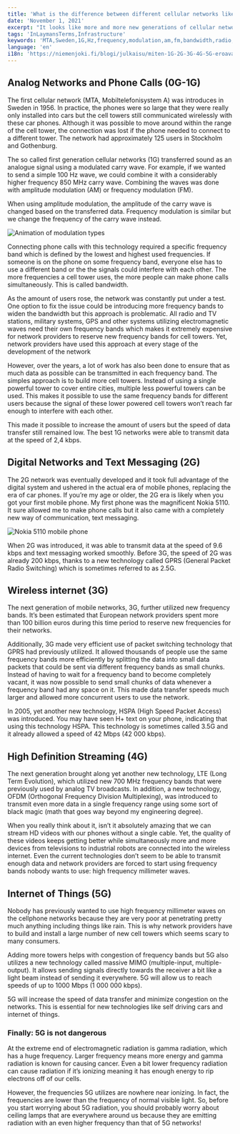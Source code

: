 ```yaml
---
title: 'What is the difference between different cellular networks like 4G and 5G?'
date: 'November 1, 2021'
excerpt: "It looks like more and more new generations of cellular networks are being created and deployed. What's the difference between them? Do we really need the new technologies?"
tags: 'InLaymansTerms,Infrastructure'
keywords: 'MTA,Sweden,1G,Hz,frequency,modulation,am,fm,bandwidth,radio,communication,text,message,internet,things,data,wireless,4G,5G'
language: 'en'
i18n: 'https://niemenjoki.fi/blogi/julkaisu/miten-1G-2G-3G-4G-5G-eroavat'
---
```


## Analog Networks and Phone Calls (0G-1G)

The first cellular network (MTA, Mobiltelefonisystem A) was introduces in Sweden in 1956. In practice, the phones were so large that they were really only installed into cars but the cell towers still communicated wirelessly with these car phones. Although it was possible to move around within the range of the cell tower, the connection was lost if the phone needed to connect to a different tower. The network had approximately 125 users in Stockholm and Gothenburg.

The so called first generation cellular networks (1G) transferred sound as an analogue signal using a modulated carry wave. For example, if we wanted to send a simple 100 Hz wave, we could combine it with a considerably higher frequency 850 MHz carry wave. Combining the waves was done with amplitude modulation (AM) or frequency modulation (FM).

When using amplitude modulation, the amplitude of the carry wave is changed based on the transferred data. Frequency modulation is similar but we change the frequency of the carry wave instead.

<img src="/images/posts/how-cellular-networks-like-5g-4g-are-different/AM_FM.gif" alt="Animation of modulation types" />

Connecting phone calls with this technology required a specific frequency band which is defined by the lowest and highest used frequencies. If someone is on the phone on some frequency band, everyone else has to use a different band or the the signals could interfere with each other. The more frequencies a cell tower uses, the more people can make phone calls simultaneously. This is called bandwidth.

As the amount of users rose, the network was constantly put under a test. One option to fix the issue could be introducing more frequency bands to widen the bandwidth but this approach is problematic. All radio and TV stations, military systems, GPS and other systems utilizing electromagnetic waves need their own frequency bands which makes it extremely expensive for network providers to reserve new frequency bands for cell towers. Yet, network providers have used this approach at every stage of the development of the network

However, over the years, a lot of work has also been done to ensure that as much data as possible can be transmitted in each frequency band. The simples approach is to build more cell towers. Instead of using a single powerful tower to cover entire cities, multiple less powerful towers can be used. This makes it possible to use the same frequency bands for different users because the signal of these lower powered cell towers won’t reach far enough to interfere with each other.

This made it possible to increase the amount of users but the speed of data transfer still remained low. The best 1G networks were able to transmit data at the speed of 2,4 kbps.

## Digital Networks and Text Messaging (2G)

The 2G network was eventually developed and it took full advantage of the digital system and ushered in the actual era of mobile phones, replacing the era of car phones. If you’re my age or older, the 2G era is likely when you got your first mobile phone. My first phone was the magnificent Nokia 5110. It sure allowed me to make phone calls but it also came with a completely new way of communication, text messaging.

<img src="/images/posts/how-cellular-networks-like-5g-4g-are-different/nokia_5110.jpg" alt="Nokia 5110 mobile phone" />

When 2G was introduced, it was able to transmit data at the speed of 9.6 kbps and text messaging worked smoothly. Before 3G, the speed of 2G was already 200 kbps, thanks to a new technology called GPRS (General Packet Radio Switching) which is sometimes referred to as 2.5G.

## Wireless internet (3G)

The next generation of mobile networks, 3G, further utilized new frequency bands. It’s been estimated that European network providers spent more than 100 billion euros during this time period to reserve new frequencies for their networks.

Additionally, 3G made very efficient use of packet switching technology that GPRS had previously utilized. It allowed thousands of people use the same frequency bands more efficiently by splitting the data into small data packets that could be sent via different frequency bands as small chunks. Instead of having to wait for a frequency band to become completely vacant, it was now possible to send small chunks of data whenever a frequency band had any space on it. This made data transfer speeds much larger and allowed more concurrent users to use the network.

In 2005, yet another new technology, HSPA (High Speed Packet Access) was introduced. You may have seen H+ text on your phone, indicating that using this technology HSPA. This technology is sometimes called 3.5G and it already allowed a speed of 42 Mbps (42 000 kbps).

## High Definition Streaming (4G)

The next generation brought along yet another new technology, LTE (Long Term Evolution), which utilized new 700 MHz frequency bands that were previously used by analog TV broadcasts. In addition, a new technology, OFDM (Orthogonal Frequency Division Multiplexing), was introduced to transmit even more data in a single frequency range using some sort of black magic (math that goes way beyond my engineering degree).

When you really think about it, isn’t it absolutely amazing that we can stream HD videos with our phones without a single cable. Yet, the quality of these videos keeps getting better while simultaneously more and more devices from televisions to industrial robots are connected into the wireless internet. Even the current technologies don’t seem to be able to transmit enough data and network providers are forced to start using frequency bands nobody wants to use: high frequency millimeter waves.

## Internet of Things (5G)

Nobody has previously wanted to use high frequency millimeter waves on the cellphone networks because they are very poor at penetrating pretty much anything including things like rain. This is why network providers have to build and install a large number of new cell towers which seems scary to many consumers.

Adding more towers helps with congestion of frequency bands but 5G also utilizes a new technology called massive MIMO (multiple-input, multiple-output). It allows sending signals directly towards the receiver a bit like a light beam instead of sending it everywhere. 5G will allow us to reach speeds of up to 1000 Mbps (1 000 000 kbps).

5G will increase the speed of data transfer and minimize congestion on the networks. This is essential for new technologies like self driving cars and internet of things.

### Finally: 5G is not dangerous

At the extreme end of electromagnetic radiation is gamma radiation, which has a huge frequency. Larger frequency means more energy and gamma radiation is known for causing cancer. Even a bit lower frequency radiation can cause radiation if it’s ionizing meaning it has enough energy to rip electrons off of our cells.

However, the frequencies 5G utilizes are nowhere near ionizing. In fact, the frequencies are lower than the frequency of normal visible light. So, before you start worrying about 5G radiation, you should probably worry about ceiling lamps that are everywhere around us because they are emitting radiation with an even higher frequency than that of 5G networks!
